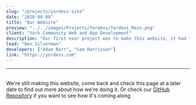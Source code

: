 ```yaml
---
slug: "/projects/yordevs-site"
date: "2020-04-09"
title: "Our Website"
preview: "../../images/Projects/Yordevs/Yordevs_Main.png"
client: "York Community Web and App Development"
description: "Our first ever project was to make this website, it had to be eye catching and informative so other people trusted us to make their websites"
lead: "Ben Silverman"
developers: ["Adam Barr", "Sam Harrisson"]
link: "https://yordevs.com"
---
```


---

\
We're still making this website, come back and check this page at a later date to find out more about how we're doing it. Or check our [GitHub Repository](https://github.com/yordevs/yordevs.github.io/) if you want to see how it's coming along
